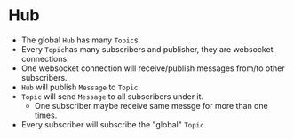 # Hub

* The global `Hub` has many `Topic`s.
* Every `Topic`has many subscribers and publisher, they are websocket connections.
* One websocket connection will receive/publish messages from/to other subscribers.
* `Hub` will publish `Message` to `Topic`.
* `Topic` will send `Message` to all subscribers under it.
    * One subscriber maybe receive same messge for more than one times.
* Every subscriber will subscribe the "global" `Topic`.
